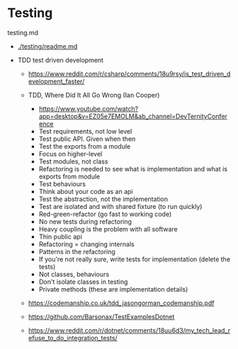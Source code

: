 # Testing

testing.md

*   [./testing/readme.md](./testing/readme.md)

*   TDD test driven development

    *   https://www.reddit.com/r/csharp/comments/18u9rsy/is_test_driven_development_faster/

    *   TDD, Where Did It All Go Wrong (Ian Cooper)
    
        *   https://www.youtube.com/watch?app=desktop&v=EZ05e7EMOLM&ab_channel=DevTernityConference

        - Test requirements, not low level
        - Test public API. Given when then
        - Test the exports from a module
        - Focus on higher-level
        - Test modules, not class
        - Refactoring is needed to see what is implementation and what is exports from module
        - Test behaviours
        - Think about your code as an api
        - Test the abstraction, not the implementation
        - Test are isolated and with shared fixture (to run quickly)
        - Red-green-refactor (go fast to working code)
        - No new tests during refactoring
        - Heavy coupling is the problem with all software
        - Thin public api 
        - Refactoring = changing internals
        - Patterns in the refactoring
        - If you're not really sure, write tests for implementation (delete the tests)
        - Not classes, behaviours
        - Don't isolate classes in testing
        - Private methods (these are implementation details)


    *   https://codemanship.co.uk/tdd_jasongorman_codemanship.pdf

    *   https://github.com/Barsonax/TestExamplesDotnet

    *   https://www.reddit.com/r/dotnet/comments/18uu6d3/my_tech_lead_refuse_to_do_integration_tests/
    